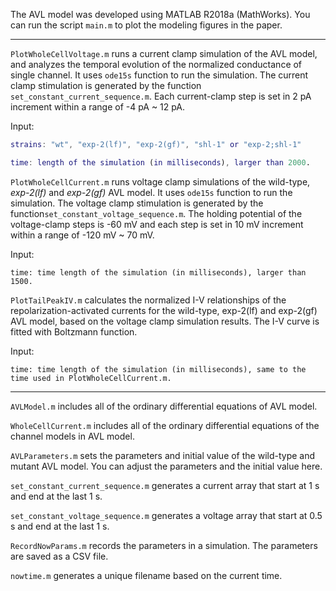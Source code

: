 The AVL model was developed using MATLAB R2018a (MathWorks). You can run the script `main.m` to plot the modeling figures in the paper. 

***

`PlotWholeCellVoltage.m` runs a current clamp simulation of the AVL model, and analyzes the temporal evolution of the normalized conductance of single channel. It uses `ode15s` function to run the simulation. The current clamp stimulation is generated by  the function `set_constant_current_sequence.m`. Each current-clamp step is set in 2 pA increment within a range of -4 pA ~ 12 pA. 

Input:

```matlab
strains: "wt", "exp-2(lf)", "exp-2(gf)", "shl-1" or "exp-2;shl-1"

time: length of the simulation (in milliseconds), larger than 2000.
```

`PlotWholeCellCurrent.m` runs voltage clamp simulations of the wild-type, *exp-2(lf)* and *exp-2(gf)* AVL model. It uses `ode15s` function to run the simulation. The voltage clamp stimulation is generated by the function`set_constant_voltage_sequence.m`. The holding potential of the voltage-clamp steps is -60 mV and each step is set in 10 mV increment within a range of -120 mV ~ 70 mV. 

Input:

	time: time length of the simulation (in milliseconds), larger than 1500.

`PlotTailPeakIV.m` calculates the normalized I-V relationships of the repolarization-activated currents for the wild-type, exp-2(lf) and exp-2(gf) AVL model, based on the voltage clamp simulation results. The I-V curve is fitted with Boltzmann function.

Input:

```
time: time length of the simulation (in milliseconds), same to the time used in PlotWholeCellCurrent.m.
```

***

`AVLModel.m` includes all of the ordinary differential equations of AVL model.

`WholeCellCurrent.m` includes all of the ordinary differential equations of the channel models in AVL model.

`AVLParameters.m` sets the parameters and initial value of the wild-type and mutant AVL model. You can adjust the parameters and the initial value here.

`set_constant_current_sequence.m` generates a current array that start at 1 s and end at the last 1 s.

`set_constant_voltage_sequence.m` generates a voltage array that start at 0.5 s and end at the last 1 s.

`RecordNowParams.m` records the parameters in a simulation. The parameters are saved as a CSV file.

`nowtime.m` generates a unique filename based on the current time.

